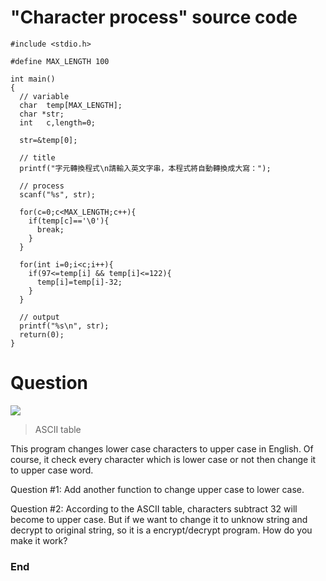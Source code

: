 # "Character process" source code

    #include <stdio.h>

    #define MAX_LENGTH 100

    int main()
    {
      // variable
      char  temp[MAX_LENGTH];
      char *str;
      int   c,length=0;
    
      str=&temp[0];
    
      // title
      printf("字元轉換程式\n請輸入英文字串，本程式將自動轉換成大寫：");
    
      // process
      scanf("%s", str);
    
      for(c=0;c<MAX_LENGTH;c++){
        if(temp[c]=='\0'){
          break;
        }
      }
    
      for(int i=0;i<c;i++){
        if(97<=temp[i] && temp[i]<=122){
          temp[i]=temp[i]-32;
        }
      }
    
      // output
      printf("%s\n", str);
      return(0);
    }


# Question

![](http://www.asciitable.com/index/asciifull.gif)

> ASCII table

This program changes lower case characters to upper case in English.
Of course, it check every character which is lower case or not then change it to upper case word.

Question #1:
Add another function to change upper case to lower case.

Question #2:
According to the ASCII table, characters subtract 32 will become to upper case. But if we want to change it to unknow string and decrypt to original string, so it is a encrypt/decrypt program. How do you make it work?

### End
